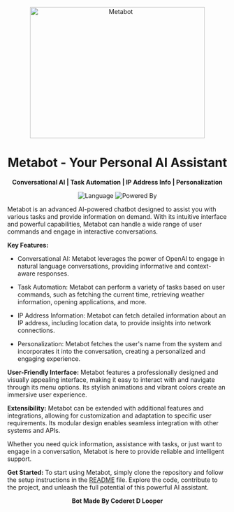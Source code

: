 <p align="center">
  <img src="https://media3.giphy.com/headers/GitHub/w8ZJLtJbmuph.gif" alt="Metabot" width="400" height="300" />
</p>

<h1 align="center">Metabot - Your Personal AI Assistant</h1>

<p align="center">
  <b>Conversational AI | Task Automation | IP Address Info | Personalization</b>
</p>

<p align="center">
  <img src="https://img.shields.io/badge/Language-Python-blue.svg" alt="Language" />
  <img src="https://img.shields.io/badge/Powered%20By-OpenAI-orange.svg" alt="Powered By" />
</p>

Metabot is an advanced AI-powered chatbot designed to assist you with various tasks and provide information on demand. With its intuitive interface and powerful capabilities, Metabot can handle a wide range of user commands and engage in interactive conversations.

**Key Features:**
- Conversational AI: Metabot leverages the power of OpenAI to engage in natural language conversations, providing informative and context-aware responses.

- Task Automation: Metabot can perform a variety of tasks based on user commands, such as fetching the current time, retrieving weather information, opening applications, and more.

- IP Address Information: Metabot can fetch detailed information about an IP address, including location data, to provide insights into network connections.

- Personalization: Metabot fetches the user's name from the system and incorporates it into the conversation, creating a personalized and engaging experience.

**User-Friendly Interface:**
Metabot features a professionally designed and visually appealing interface, making it easy to interact with and navigate through its menu options. Its stylish animations and vibrant colors create an immersive user experience.

**Extensibility:**
Metabot can be extended with additional features and integrations, allowing for customization and adaptation to specific user requirements. Its modular design enables seamless integration with other systems and APIs.

Whether you need quick information, assistance with tasks, or just want to engage in a conversation, Metabot is here to provide reliable and intelligent support.

**Get Started:**
To start using Metabot, simply clone the repository and follow the setup instructions in the [README](link-to-readme.md) file. Explore the code, contribute to the project, and unleash the full potential of this powerful AI assistant.

<p align="center">
  <b>Bot Made By Coderet D Looper</b>
</p>
